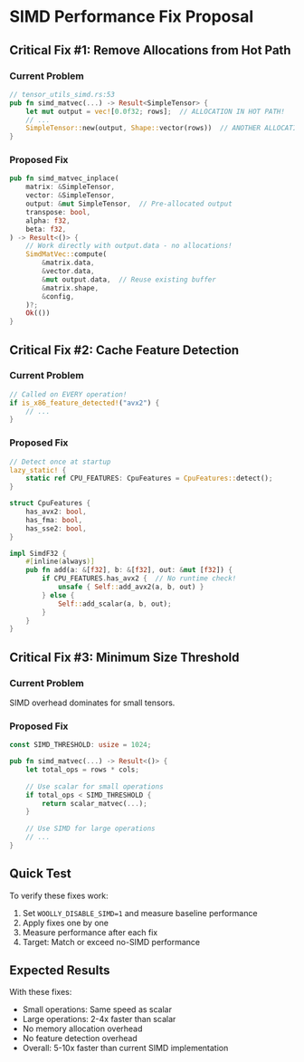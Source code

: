 # SIMD Performance Fix Proposal

## Critical Fix #1: Remove Allocations from Hot Path

### Current Problem
```rust
// tensor_utils_simd.rs:53
pub fn simd_matvec(...) -> Result<SimpleTensor> {
    let mut output = vec![0.0f32; rows];  // ALLOCATION IN HOT PATH!
    // ...
    SimpleTensor::new(output, Shape::vector(rows))  // ANOTHER ALLOCATION!
}
```

### Proposed Fix
```rust
pub fn simd_matvec_inplace(
    matrix: &SimpleTensor,
    vector: &SimpleTensor,
    output: &mut SimpleTensor,  // Pre-allocated output
    transpose: bool,
    alpha: f32,
    beta: f32,
) -> Result<()> {
    // Work directly with output.data - no allocations!
    SimdMatVec::compute(
        &matrix.data,
        &vector.data,
        &mut output.data,  // Reuse existing buffer
        &matrix.shape,
        &config,
    )?;
    Ok(())
}
```

## Critical Fix #2: Cache Feature Detection

### Current Problem
```rust
// Called on EVERY operation!
if is_x86_feature_detected!("avx2") {
    // ...
}
```

### Proposed Fix
```rust
// Detect once at startup
lazy_static! {
    static ref CPU_FEATURES: CpuFeatures = CpuFeatures::detect();
}

struct CpuFeatures {
    has_avx2: bool,
    has_fma: bool,
    has_sse2: bool,
}

impl SimdF32 {
    #[inline(always)]
    pub fn add(a: &[f32], b: &[f32], out: &mut [f32]) {
        if CPU_FEATURES.has_avx2 {  // No runtime check!
            unsafe { Self::add_avx2(a, b, out) }
        } else {
            Self::add_scalar(a, b, out);
        }
    }
}
```

## Critical Fix #3: Minimum Size Threshold

### Current Problem
SIMD overhead dominates for small tensors.

### Proposed Fix
```rust
const SIMD_THRESHOLD: usize = 1024;

pub fn simd_matvec(...) -> Result<()> {
    let total_ops = rows * cols;
    
    // Use scalar for small operations
    if total_ops < SIMD_THRESHOLD {
        return scalar_matvec(...);
    }
    
    // Use SIMD for large operations
    // ...
}
```

## Quick Test

To verify these fixes work:

1. Set `WOOLLY_DISABLE_SIMD=1` and measure baseline performance
2. Apply fixes one by one
3. Measure performance after each fix
4. Target: Match or exceed no-SIMD performance

## Expected Results

With these fixes:
- Small operations: Same speed as scalar
- Large operations: 2-4x faster than scalar
- No memory allocation overhead
- No feature detection overhead
- Overall: 5-10x faster than current SIMD implementation